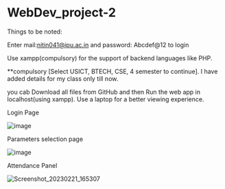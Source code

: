 # WebDev_project-2
Things to be noted:

Enter mail:nitin041@ipu.ac.in and password: Abcdef@12 to login

Use xampp(compulsory) for the support of backend languages like PHP.

**compulsory [Select USICT, BTECH, CSE, 4 semester to continue]. I have added details for my class only till now.

you cab Download all files from GitHub and then Run the web app in localhost(using xampp). Use a laptop for a better viewing experience.

Login Page

![image](https://user-images.githubusercontent.com/96282402/168216160-8e9c8c9a-e9a2-4cbf-ba1b-2869aeaefd4c.png)

Parameters selection page 

![image](https://user-images.githubusercontent.com/96282402/168216394-0226db41-2e8c-4bd7-af3e-5e03d2d04152.png)

Attendance Panel

![Screenshot_20230221_165307](https://user-images.githubusercontent.com/96282402/220332944-c05ae82a-95af-4aff-b794-2b3e8fae4135.png)

